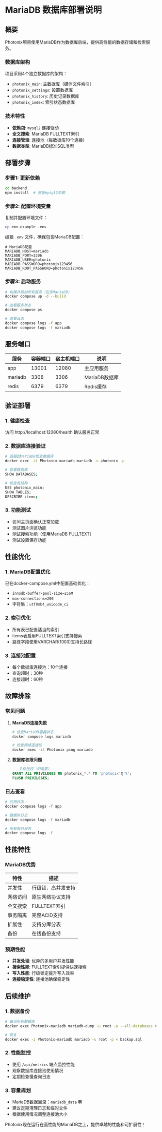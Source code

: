 # MariaDB 数据库部署说明

## 概要

Photonix项目使用MariaDB作为数据库后端，提供高性能的数据存储和检索服务。

### 数据库架构
项目采用4个独立数据库的架构：
- `photonix_main`: 主数据库（媒体文件索引）
- `photonix_settings`: 设置数据库
- `photonix_history`: 历史记录数据库  
- `photonix_index`: 索引状态数据库

### 技术特性
- **依赖包**: `mysql2` 连接驱动
- **全文搜索**: MariaDB FULLTEXT索引
- **连接管理**: 连接池（每数据库10个连接）
- **数据类型**: MariaDB标准SQL类型

## 部署步骤

### 步骤1: 更新依赖
```bash
cd backend
npm install  # 安装mysql2依赖
```

### 步骤2: 配置环境变量
复制并配置环境文件：
```bash
cp env.example .env
```

编辑 `.env` 文件，确保包含MariaDB配置：
```env
# MariaDB配置
MARIADB_HOST=mariadb
MARIADB_PORT=3306
MARIADB_USER=photonix
MARIADB_PASSWORD=photonix123456
MARIADB_ROOT_PASSWORD=photonix123456
```

### 步骤3: 启动服务
```bash
# 构建并启动所有服务（包含MariaDB）
docker compose up -d --build

# 查看服务状态
docker compose ps

# 查看日志
docker compose logs -f app
docker compose logs -f mariadb
```

## 服务端口

| 服务 | 容器端口 | 宿主机端口 | 说明 |
|------|----------|------------|------|
| app | 13001 | 12080 | 主应用服务 |
| mariadb | 3306 | 3306 | MariaDB数据库 |
| redis | 6379 | 6379 | Redis缓存 |

## 验证部署

### 1. 健康检查
访问 http://localhost:12080/health 确认服务正常

### 2. 数据库连接验证
```bash
# 连接到MariaDB检查数据库
docker exec -it Photonix-mariadb mariadb -u photonix -p

# 查看数据库
SHOW DATABASES;

# 检查表结构
USE photonix_main;
SHOW TABLES;
DESCRIBE items;
```

### 3. 功能测试
- 访问主页面确认正常加载
- 测试图片浏览功能
- 测试搜索功能（使用MariaDB FULLTEXT）
- 测试设置保存功能

## 性能优化

### 1. MariaDB配置优化
已在docker-compose.yml中配置基础优化：
- `innodb-buffer-pool-size=256M`
- `max-connections=200`
- 字符集：`utf8mb4_unicode_ci`

### 2. 索引优化
- 所有表已配置适当的索引
- items表启用FULLTEXT索引支持搜索
- 路径字段使用VARCHAR(1000)支持长路径

### 3. 连接池配置
- 每个数据库连接池：10个连接
- 查询超时：30秒
- 连接超时：60秒

## 故障排除

### 常见问题

1. **MariaDB连接失败**
   ```bash
   # 检查MariaDB容器状态
   docker compose logs mariadb
   
   # 检查网络连通性
   docker exec -it Photonix ping mariadb
   ```

2. **数据库权限问题**
   ```sql
   -- 手动授权（如需要）
   GRANT ALL PRIVILEGES ON photonix_*.* TO 'photonix'@'%';
   FLUSH PRIVILEGES;
   ```

### 日志查看
```bash
# 应用日志
docker compose logs -f app

# 数据库日志  
docker compose logs -f mariadb

# 所有服务日志
docker compose logs -f
```

## 性能特性

### MariaDB优势
| 特性 | 描述 |
|------|------|
| 并发性 | 行级锁，高并发支持 |
| 网络访问 | 原生网络协议支持 |
| 全文搜索 | FULLTEXT索引 |
| 事务隔离 | 完整ACID支持 |
| 扩展性 | 支持分库分表 |
| 备份 | 在线备份支持 |

### 预期性能
- **并发处理**: 优异的多用户并发性能
- **搜索性能**: FULLTEXT索引提供快速搜索  
- **写入性能**: 行级锁定提升写入效率
- **连接稳定性**: 连接池确保稳定性

## 后续维护

### 1. 数据备份
```bash
# 备份所有数据库
docker exec Photonix-mariadb mariadb-dump -u root -p --all-databases > backup.sql

# 恢复
docker exec -i Photonix-mariadb mariadb -u root -p < backup.sql
```

### 2. 性能监控
- 使用 `/api/metrics` 端点监控性能
- 观察数据库连接池使用情况
- 定期检查慢查询日志

### 3. 容量规划
- MariaDB数据目录：`mariadb_data` 卷
- 建议定期清理日志和临时文件
- 根据使用情况调整连接池大小

Photonix现在运行在高性能的MariaDB之上，提供卓越的性能和可扩展性！